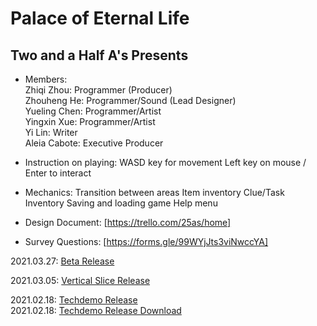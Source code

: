 # Palace of Eternal Life
## Two and a Half A's Presents
* Members:  
  Zhiqi Zhou: Programmer (Producer)  
  Zhouheng He: Programmer/Sound (Lead Designer)  
  Yueling Chen: Programmer/Artist  
  Yingxin Xue: Programmer/Artist  
  Yi Lin: Writer  
  Aleia Cabote: Executive Producer
* Instruction on playing:
  WASD key for movement
  Left key on mouse / Enter to interact
* Mechanics:
  Transition between areas
  Item inventory
  Clue/Task Inventory
  Saving and loading game
  Help menu
  
* Design Document: [https://trello.com/25as/home]
* Survey Questions: [https://forms.gle/99WYjJts3viNwccYA]

  
2021.03.27: [Beta Release](/2.5As_Beta/index.html)  

2021.03.05: [Vertical Slice Release](/2.5As_VS/index.html)  

2021.02.18: [Techdemo Release](/2.5As_Techdemo/index.html)  
2021.02.18: [Techdemo Release Download](2.5As_Techdemo.zip)  

